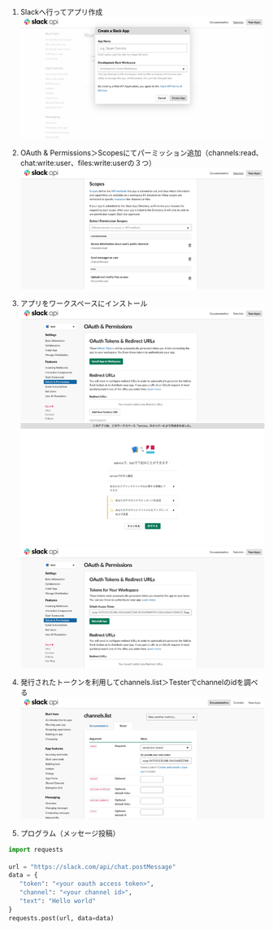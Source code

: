1. Slackへ行ってアプリ作成
![](img/app1.png)

2. OAuth & Permissions＞Scopesにてパーミッション追加（channels:read、chat:write:user、files:write:userの３つ）
![](img/app2.png)

3. アプリをワークスペースにインストール
![](img/app3.png)
![](img/app4.png)
![](img/app5.png)

4. 発行されたトークンを利用してchannels.list＞Testerでchannelのidを調べる
![](img/app6.png)

5. プログラム（メッセージ投稿）

```py
import requests

url = "https://slack.com/api/chat.postMessage"
data = {
   "token": "<your oauth access token>",
   "channel": "<your channel id>",
   "text": "Hello world"
}
requests.post(url, data=data)
```
